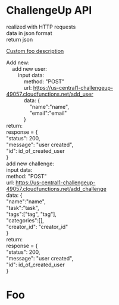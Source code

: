 # ChallengeUp API

realized with HTTP requests<br/>
data in json format<br/>
return json

[Custom foo description](#foo)




Add new:<br/>
&nbsp;&nbsp;&nbsp;&nbsp;add new user:<br/>
&nbsp;&nbsp;&nbsp;&nbsp;&nbsp;&nbsp;&nbsp;&nbsp;input data:<br/>
&nbsp;&nbsp;&nbsp;&nbsp;&nbsp;&nbsp;&nbsp;&nbsp;&nbsp;&nbsp;&nbsp;&nbsp;method: "POST"<br/>
&nbsp;&nbsp;&nbsp;&nbsp;&nbsp;&nbsp;&nbsp;&nbsp;&nbsp;&nbsp;&nbsp;&nbsp;url: https://us-central1-challengeup-49057.cloudfunctions.net/add_user<br/>
&nbsp;&nbsp;&nbsp;&nbsp;&nbsp;&nbsp;&nbsp;&nbsp;&nbsp;&nbsp;&nbsp;&nbsp;data: {<br/>
&nbsp;&nbsp;&nbsp;&nbsp;&nbsp;&nbsp;&nbsp;&nbsp;&nbsp;&nbsp;&nbsp;&nbsp;&nbsp;&nbsp;&nbsp;&nbsp;"name":"name",<br/>
&nbsp;&nbsp;&nbsp;&nbsp;&nbsp;&nbsp;&nbsp;&nbsp;&nbsp;&nbsp;&nbsp;&nbsp;&nbsp;&nbsp;&nbsp;&nbsp;"email":"email"<br/>
&nbsp;&nbsp;&nbsp;&nbsp;&nbsp;&nbsp;&nbsp;&nbsp;&nbsp;&nbsp;&nbsp;&nbsp;}<br/>
		return:<br/>
			response = {<br/>
        		"status": 200,<br/>
        		"message": "user created",<br/>
        		"id": id_of_created_user<br/>
    		}<br/>
	add new challenge:<br/>
		input data:<br/>
			method: "POST"<br/>
			url: https://us-central1-challengeup-49057.cloudfunctions.net/add_challenge<br/>
			data: {<br/>
				"name":"name",<br/>
   				"task":"task",<br/>
   				"tags":["tag", "tag"],<br/>
   				"categories":[],<br/>
   				"creator_id": "creator_id"<br/>
			}<br/>
		return:<br/>
			response = {<br/>
        		"status": 200,<br/>
        		"message": "user created",<br/>
        		"id": id_of_created_user<br/>
    		}<br/>

# Foo